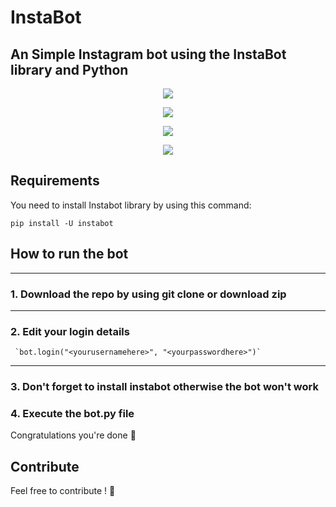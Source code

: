 # InstaBot
An Simple Instagram bot using the InstaBot library and Python
---
<p align="center">
    <a href="https://github.com/timgrossmann/InstaPy/blob/master/LICENSE">
      <img src="https://img.shields.io/badge/license-Apache%202-blue" />
    </a>
    <p align="center">
    <a href="https://github.com/timgrossmann/InstaPy/blob/master/LICENSE">
      <img src="https://img.shields.io/github/downloads/thefakewater/InstaBot/total" />
    </a>
        <p align="center">
    <a href="https://github.com/timgrossmann/InstaPy/blob/master/LICENSE">
      <img src="https://img.shields.io/github/forks/thefakewater/instabot?style=social" />
    </a>
           <p align="center">
    <a href="https://github.com/timgrossmann/InstaPy/blob/master/LICENSE">
      <img src="https://img.shields.io/github/issues/thefakewater/instabot" />
    </a>

    

## Requirements
You need to install Instabot library by using this command:
    
    pip install -U instabot

## How to run the bot

---
### 1. Download the repo by using git clone or download zip

---
### 2. Edit your login details


     `bot.login("<yourusernamehere>", "<yourpasswordhere>")`
---
### 3. Don't forget to install instabot otherwise the bot won't work

### 4. Execute the bot.py file
Congratulations you're done :clap:


## Contribute

Feel free to contribute ! :gift:
